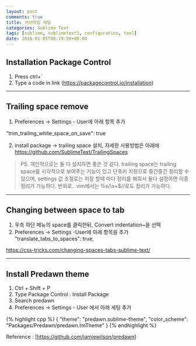 ```yaml
---
layout: post
comments: true
title: 서브라임 세팅
categories: Sublime Text
tags: [sublime, sublimetext3, configuration, tool]
date: 2016-01-05T06:19:50+00:00
---
```



## Installation Package Control

1. Press ctrl+`
2. Type a code in link (<https://packagecontrol.io/installation>)

---

## Trailing space remove
1. Preferences -> Settings - User에 아래 항목 추가


"trim_trailing_white_space_on_save": true


2. install package -> trailing space 설치, 자세한 사용방법은 아래에
  https://github.com/SublimeText/TrailingSpaces

> PS. 개인적으로는 둘 다 설치하면 좋은 것 같다.
      trailing space는 trailing space를 시각적으로 보여주는 기능이 있고 단축키 지정으로 중간중간 정리할 수 있으며,
      settings 값 조절로는 저장 할때 마다 정리를 해줘서 둘다 설정하면 이중 정리가 가능하다.
      번외로.. vim에서는 %s/\s\+$//로도 정리가 가능하다.

---

## Changing between space to tab
1. 우측 하단 메뉴의 space를 클릭한뒤, Convert indentation~을 선택
2. Preferences -> Settings -User에 아래 항목을 추가
"translate_tabs_to_spaces": true,

<https://css-tricks.com/changing-spaces-tabs-sublime-text/>


---

## Install Predawn theme
1. Ctrl + Shift + P
2. Type Package Control : Install Package
3. Search predawn
4. Preferences -> Settings - User 에서 아래 세팅 추가

{% highlight cpp %}
{
  "theme": "predawn.sublime-theme",
  "color_scheme": "Packages/Predawn/predawn.tmTheme"
}
{% endhighlight %}

Reference : [https://github.com/jamiewilson/predawn]
